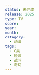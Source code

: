 ```yaml
---
status: 未完成
release: 2025
type: TV
score:
year:
month:
category:
  - 动漫
tags:
  - C类
  - 轻改
  - 战斗
  - 奇幻
---
```

